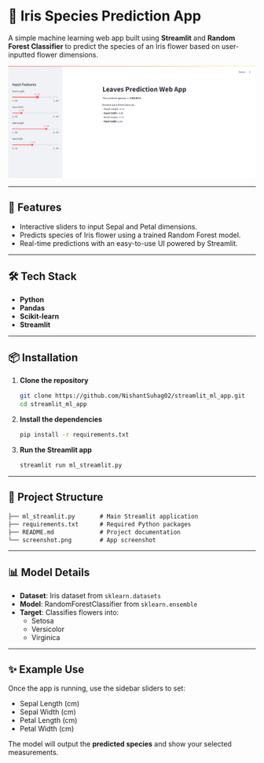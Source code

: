 # 🌿 Iris Species Prediction App

A simple machine learning web app built using **Streamlit** and **Random Forest Classifier** to predict the species of an Iris flower based on user-inputted flower dimensions.

![App Screenshot](Screenshot.png)


---

## 🚀 Features

- Interactive sliders to input Sepal and Petal dimensions.
- Predicts species of Iris flower using a trained Random Forest model.
- Real-time predictions with an easy-to-use UI powered by Streamlit.

---

## 🛠️ Tech Stack

- **Python**
- **Pandas**
- **Scikit-learn**
- **Streamlit**

---

## 📦 Installation

1. **Clone the repository**  
   ```bash
   git clone https://github.com/NishantSuhag02/streamlit_ml_app.git
   cd streamlit_ml_app
   ```

2. **Install the dependencies**  
   ```bash
   pip install -r requirements.txt
   ```

3. **Run the Streamlit app**  
   ```bash
   streamlit run ml_streamlit.py
   ```

---

## 📁 Project Structure

```
├── ml_streamlit.py       # Main Streamlit application
├── requirements.txt      # Required Python packages
├── README.md             # Project documentation
└── screenshot.png        # App screenshot
```

---

## 📊 Model Details

- **Dataset**: Iris dataset from `sklearn.datasets`
- **Model**: RandomForestClassifier from `sklearn.ensemble`
- **Target**: Classifies flowers into:
  - Setosa
  - Versicolor
  - Virginica

---

## ✨ Example Use

Once the app is running, use the sidebar sliders to set:

- Sepal Length (cm)
- Sepal Width (cm)
- Petal Length (cm)
- Petal Width (cm)

The model will output the **predicted species** and show your selected measurements.


